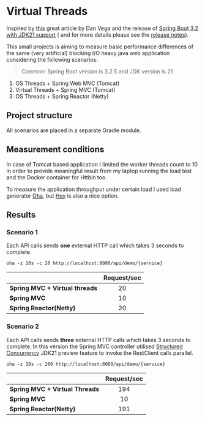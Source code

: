 # Virtual Threads

Inspired by [this](https://www.danvega.dev/blog/virtual-threads-spring-boot) great article by Dan Vega and the release
of [Spring Boot 3.2 with JDK21 support](https://spring.io/blog/2023/09/09/all-together-now-spring-boot-3-2-graalvm-native-images-java-21-and-virtual) (
and for more details please see
the [release notes](https://github.com/spring-projects/spring-boot/wiki/Spring-Boot-3.2-Release-Notes#support-for-virtual-threads)).

This small projects is aiming to measure basic performance differences of the same (very artificial) blocking I/O heavy
java web application considering the following scenarios:

> Common: Spring Boot version is 3.2.5 and JDK version is 21

1. OS Threads + Spring Web MVC (Tomcat)
2. Virtual Threads + Spring MVC (Tomcat)
3. OS Threads + Spring Reactor (Netty)

## Project structure

All scenarios are placed in a separate Gradle module.

## Measurement conditions

In case of Tomcat based application I limited the worker threads count to 10 in order to provide meaningful result from
my laptop running the load test and the Docker container for Httbin too.

To measure the application throughput under certain load I used load generator [Oha](https://github.com/hatoo/oha),
but [Hey](https://github.com/rakyll/hey) is also a nice option.

## Results

### Scenario 1

Each API calls sends **one** external HTTP call which takes 3 seconds to complete.

`oha -z 10s -c 20 http://localhost:8080/api/demo/{service}`

|                                  | Request/sec |
|----------------------------------|:-----------:|
| **Spring MVC + Virtual threads** |     20      |
| **Spring MVC**                   |     10      |
| **Spring Reactor(Netty)**        |     20      |

### Scenario 2

Each API calls sends **three** external HTTP calls which takes 3 seconds to complete.
In this version the Spring MVC controller
utilised [Structured Concurrency](https://docs.oracle.com/en/java/javase/21/core/structured-concurrency.html)
JDK21 preview feature to invoke the RestClient calls parallel.

`oha -z 10s -c 200 http://localhost:8080/api/demo/{service}`

|                                  | Request/sec |
|----------------------------------|:-----------:|
| **Spring MVC + Virtual Threads** |     194     |
| **Spring MVC**                   |     10      |
| **Spring Reactor(Netty)**        |     191     |